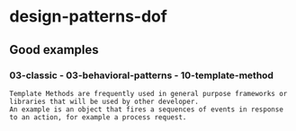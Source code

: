 design-patterns-dof
=====================

## Good examples

### 03-classic - 03-behavioral-patterns - 10-template-method

```
Template Methods are frequently used in general purpose frameworks or libraries that will be used by other developer.
An example is an object that fires a sequences of events in response to an action, for example a process request.
```
